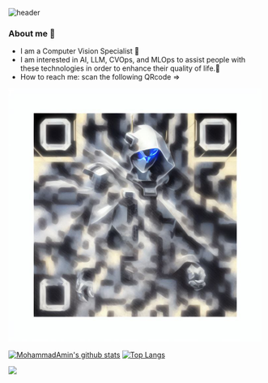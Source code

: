 ![header](https://capsule-render.vercel.app/api?type=waving&color=gradient&height=300&section=header&text=Hi%20I'm%20Mohammad%20Amin%20Dehmolaee&fontSize=40&animation=scaleIn&fontAlignY=38&desc=Generative%20AI%20Engineer%20&descAlignY=51&descAlign=62)

### About me :rocket:
- I am a Computer Vision Specialist 🤖
- I am interested in AI, LLM, CVOps, and MLOps to assist people with these technologies in order to enhance their quality of life.🏩
- How to reach me: scan the following QRcode =>
<p align="center">
<img src="photo_۲۰۲۳-۰۶-۲۷_۱۷-۰۳-۳۴.jpg" alt="QRcode" width="500" height="500"/>
<img

-------------------------------------------------------------------------------------------------------------------------------------------------

[![MohammadAmin's github stats](https://github-readme-stats.vercel.app/api?username=MohammadAminDHM&theme=dark)](https://github.com/anuraghazra/github-readme-stats)
[![Top Langs](https://github-readme-stats.vercel.app/api/top-langs/?username=MohammadAminDHM&layout=compact&theme=dark)](https://github.com/anuraghazra/github-readme-stats)


<p align="left">
  <img src="https://capsule-render.vercel.app/api?type=waving&color=gradient&height=100&section=footer"/>
</p>
